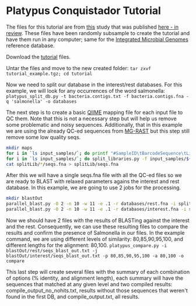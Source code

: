Platypus Conquistador Tutorial
==============================

The files for this tutorial are from [this](http://metagenomics.anl.gov/metagenomics.cgi?page=MetagenomeOverview&metagenome=4502816.3) study that was published [here - in review](empty). These files have been randomly subsample to create the tutorial and have them run in any computer; same for the [Integrated Microbial Genomes](http://img.jgi.doe.gov/) reference database.

Download the [tutorial](ftp://thebeast.colorado.edu/pub/platypus/tutorial_example.tgz) files.

Untar the files and move to the new created folder:
`tar zxvf tutorial_example.tgz; cd tutorial`

Now we need to split our database in the interest/rest databases. For this example, we will look for any occurrences of the word salmonella:
`platypus_split_db.py -t bacteria.contigs.txt -f bacteria.contigs.fna -q 'salmonella' -o databases`

The next step is to create a basic [QIIME](http://qiime.org) mapping file for each input file to QC them. Note that this is not a necessary step but will help us remove some problematic and noisy sequences. Additionally, that in this example we are using the already QC-ed sequences from [MG-RAST](http://metagenomics.anl.gov/) but this step still remove some low quality seqs. 
``` bash
mkdir maps
for i in `ls input_samples/`; do printf "#SampleID\tBarcodeSequence\tLinkerPrimerSequence\tDescription\n%s\t\t\t%s\n" $i $i > maps/${i/.fna}.txt; done
for i in `ls input_samples/`; do split_libraries.py -f input_samples/${i} -l 75 -b 0 -m maps/${i/.fna}.txt -o splitLib/${i/.fna} -c -p; done
cat splitLib/*/seqs.fna > splitLib/seqs.fna
```

After this we will have a single seqs.fna file with all the QC-ed files so we are ready to BLAST with relaxed parameters agains the interest and rest database. In this example, we are going to use 2 jobs for the processing.
``` bash
mkdir blastOut
parallel_blast.py -O 2 -n 10 -w 11 -e .1 -r databases/rest.fna -i splitLib/seqs.fna -o blastOut/rest
parallel_blast.py -O 2 -n 10 -w 11 -e .1 -r databases/interest.fna -i splitLib/seqs.fna -o blastOut/interest
```

Now we should have 2 files with the results of BLASTing against the interest and the rest. Consequently, we can use these resulting files to compare the results and confirm the presence of Salmonella in our files. In the example command, we are using different levels of similarity: 80,85,90,95,100, and different lengths for the alignment: 80,100.
`platypus_compare.py -i blastOut/rest/seqs_blast_out.txt -j blastOut/interest/seqs_blast_out.txt -p 80,85,90,95,100 -a 80,100 -o compare `

This last step will create several files with the summary of each combination of options (% identity, and alignment length), each summary will have the sequences that matched at any given level and two compiled results: compile_output_no_nohits.txt, results without those sequences that weren't found in the first DB, and compile_output.txt, all results.